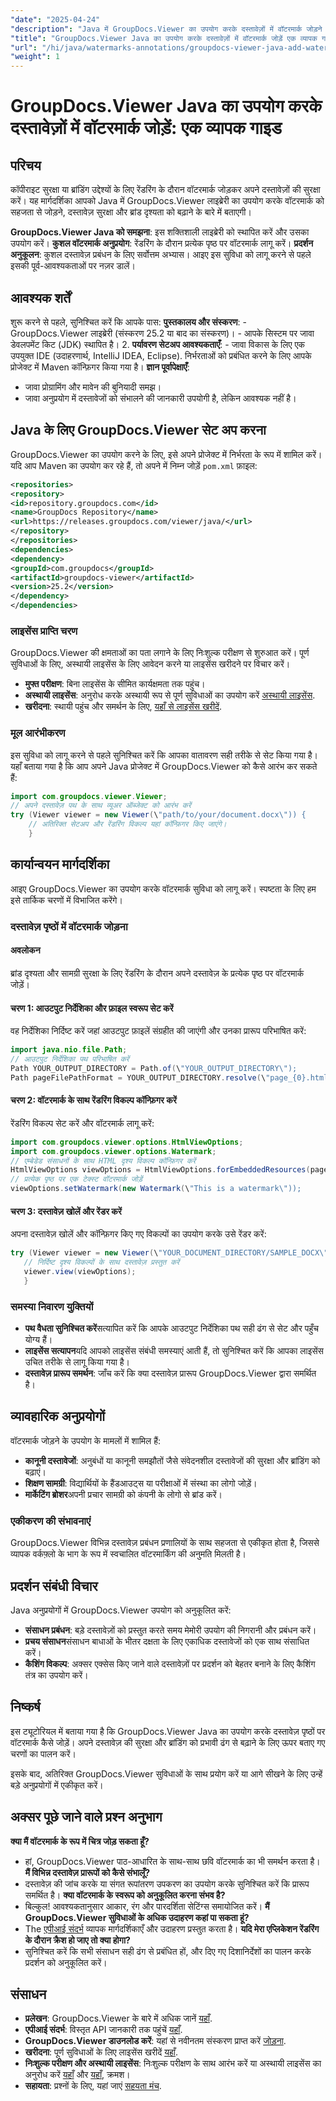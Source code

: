 ```yaml
---
"date": "2025-04-24"
"description": "Java में GroupDocs.Viewer का उपयोग करके दस्तावेज़ों में वॉटरमार्क जोड़ने का तरीका जानें। इस चरण-दर-चरण ट्यूटोरियल के साथ दस्तावेज़ सुरक्षा और ब्रांडिंग को बेहतर बनाएँ।"
"title": "GroupDocs.Viewer Java का उपयोग करके दस्तावेज़ों में वॉटरमार्क जोड़ें एक व्यापक गाइड"
"url": "/hi/java/watermarks-annotations/groupdocs-viewer-java-add-watermark-documents/"
"weight": 1
---
```


# GroupDocs.Viewer Java का उपयोग करके दस्तावेज़ों में वॉटरमार्क जोड़ें: एक व्यापक गाइड

## परिचय

कॉपीराइट सुरक्षा या ब्रांडिंग उद्देश्यों के लिए रेंडरिंग के दौरान वॉटरमार्क जोड़कर अपने दस्तावेज़ों की सुरक्षा करें। यह मार्गदर्शिका आपको Java में GroupDocs.Viewer लाइब्रेरी का उपयोग करके वॉटरमार्क को सहजता से जोड़ने, दस्तावेज़ सुरक्षा और ब्रांड दृश्यता को बढ़ाने के बारे में बताएगी।

**GroupDocs.Viewer Java को समझना**: 
इस शक्तिशाली लाइब्रेरी को स्थापित करें और उसका उपयोग करें।
**कुशल वॉटरमार्क अनुप्रयोग**: 
रेंडरिंग के दौरान प्रत्येक पृष्ठ पर वॉटरमार्क लागू करें।
**प्रदर्शन अनुकूलन**: कुशल दस्तावेज़ प्रबंधन के लिए सर्वोत्तम अभ्यास।
आइए इस सुविधा को लागू करने से पहले इसकी पूर्व-आवश्यकताओं पर नज़र डालें।
## आवश्यक शर्तें
शुरू करने से पहले, सुनिश्चित करें कि आपके पास:
**पुस्तकालय और संस्करण**:
	- GroupDocs.Viewer लाइब्रेरी (संस्करण 25.2 या बाद का संस्करण)।
	- आपके सिस्टम पर जावा डेवलपमेंट किट (JDK) स्थापित है। 
2. **पर्यावरण सेटअप आवश्यकताएँ**:
	- जावा विकास के लिए एक उपयुक्त IDE (उदाहरणार्थ, IntelliJ IDEA, Eclipse).
	निर्भरताओं को प्रबंधित करने के लिए आपके प्रोजेक्ट में Maven कॉन्फ़िगर किया गया है।
**ज्ञान पूर्वापेक्षाएँ**:
- जावा प्रोग्रामिंग और मावेन की बुनियादी समझ।
- जावा अनुप्रयोग में दस्तावेजों को संभालने की जानकारी उपयोगी है, लेकिन आवश्यक नहीं है।
## Java के लिए GroupDocs.Viewer सेट अप करना
GroupDocs.Viewer का उपयोग करने के लिए, इसे अपने प्रोजेक्ट में निर्भरता के रूप में शामिल करें। यदि आप Maven का उपयोग कर रहे हैं, तो अपने में निम्न जोड़ें `pom.xml` फ़ाइल:
```xml
<repositories>
<repository>
<id>repository.groupdocs.com</id>
<name>GroupDocs Repository</name>
<url>https://releases.groupdocs.com/viewer/java/</url>
</repository>
</repositories>
<dependencies>
<dependency>
<groupId>com.groupdocs</groupId>
<artifactId>groupdocs-viewer</artifactId>
<version>25.2</version>
</dependency>
</dependencies>
```

### लाइसेंस प्राप्ति चरण
GroupDocs.Viewer की क्षमताओं का पता लगाने के लिए निःशुल्क परीक्षण से शुरुआत करें। पूर्ण सुविधाओं के लिए, अस्थायी लाइसेंस के लिए आवेदन करने या लाइसेंस खरीदने पर विचार करें।
- **मुफ्त परीक्षण**: बिना लाइसेंस के सीमित कार्यक्षमता तक पहुंच।
- **अस्थायी लाइसेंस**: अनुरोध करके अस्थायी रूप से पूर्ण सुविधाओं का उपयोग करें [अस्थायी लाइसेंस](https://purchase.groupdocs.com/temporary-license/).
- **खरीदना**: स्थायी पहुंच और समर्थन के लिए, [यहाँ से लाइसेंस खरीदें](https://purchase.groupdocs.com/buy).
### मूल आरंभीकरण
इस सुविधा को लागू करने से पहले सुनिश्चित करें कि आपका वातावरण सही तरीके से सेट किया गया है। यहाँ बताया गया है कि आप अपने Java प्रोजेक्ट में GroupDocs.Viewer को कैसे आरंभ कर सकते हैं:
```java
import com.groupdocs.viewer.Viewer;
// अपने दस्तावेज़ पथ के साथ व्यूअर ऑब्जेक्ट को आरंभ करें
try (Viewer viewer = new Viewer(\"path/to/your/document.docx\")) {
	// अतिरिक्त सेटअप और रेंडरिंग विकल्प यहां कॉन्फ़िगर किए जाएंगे।
	}
```

## कार्यान्वयन मार्गदर्शिका
आइए GroupDocs.Viewer का उपयोग करके वॉटरमार्क सुविधा को लागू करें। स्पष्टता के लिए हम इसे तार्किक चरणों में विभाजित करेंगे।
### दस्तावेज़ पृष्ठों में वॉटरमार्क जोड़ना
#### अवलोकन
ब्रांड दृश्यता और सामग्री सुरक्षा के लिए रेंडरिंग के दौरान अपने दस्तावेज़ के प्रत्येक पृष्ठ पर वॉटरमार्क जोड़ें।
#### चरण 1: आउटपुट निर्देशिका और फ़ाइल स्वरूप सेट करें
वह निर्देशिका निर्दिष्ट करें जहां आउटपुट फ़ाइलें संग्रहीत की जाएंगी और उनका प्रारूप परिभाषित करें:
```java
import java.nio.file.Path;
// आउटपुट निर्देशिका पथ परिभाषित करें
Path YOUR_OUTPUT_DIRECTORY = Path.of(\"YOUR_OUTPUT_DIRECTORY\");
Path pageFilePathFormat = YOUR_OUTPUT_DIRECTORY.resolve(\"page_{0}.html\");
```
#### चरण 2: वॉटरमार्क के साथ रेंडरिंग विकल्प कॉन्फ़िगर करें
रेंडरिंग विकल्प सेट करें और वॉटरमार्क लागू करें:
```java
import com.groupdocs.viewer.options.HtmlViewOptions;
import com.groupdocs.viewer.options.Watermark;
// एम्बेडेड संसाधनों के साथ HTML दृश्य विकल्प कॉन्फ़िगर करें
HtmlViewOptions viewOptions = HtmlViewOptions.forEmbeddedResources(pageFilePathFormat);
// प्रत्येक पृष्ठ पर एक टेक्स्ट वॉटरमार्क जोड़ें
viewOptions.setWatermark(new Watermark(\"This is a watermark\"));
```

#### चरण 3: दस्तावेज़ खोलें और रेंडर करें
अपना दस्तावेज़ खोलें और कॉन्फ़िगर किए गए विकल्पों का उपयोग करके उसे रेंडर करें:
```java
try (Viewer viewer = new Viewer(\"YOUR_DOCUMENT_DIRECTORY/SAMPLE_DOCX\")) {
   // निर्दिष्ट दृश्य विकल्पों के साथ दस्तावेज़ प्रस्तुत करें
   viewer.view(viewOptions);
   }
```

### समस्या निवारण युक्तियों
- **पथ वैधता सुनिश्चित करें**सत्यापित करें कि आपके आउटपुट निर्देशिका पथ सही ढंग से सेट और पहुँच योग्य हैं।
- **लाइसेंस सत्यापन**यदि आपको लाइसेंस संबंधी समस्याएं आती हैं, तो सुनिश्चित करें कि आपका लाइसेंस उचित तरीके से लागू किया गया है।
- **दस्तावेज़ प्रारूप समर्थन**: जाँच करें कि क्या दस्तावेज़ प्रारूप GroupDocs.Viewer द्वारा समर्थित है।
## व्यावहारिक अनुप्रयोगों
वॉटरमार्क जोड़ने के उपयोग के मामलों में शामिल हैं:
- **कानूनी दस्तावेजों**: 
अनुबंधों या कानूनी समझौतों जैसे संवेदनशील दस्तावेजों की सुरक्षा और ब्रांडिंग को बढ़ाएं।
- **शिक्षण सामग्री**: 
विद्यार्थियों के हैंडआउट्स या परीक्षाओं में संस्था का लोगो जोड़ें।
- **मार्केटिंग ब्रोशर**अपनी प्रचार सामग्री को कंपनी के लोगो से ब्रांड करें।
### एकीकरण की संभावनाएं
GroupDocs.Viewer विभिन्न दस्तावेज़ प्रबंधन प्रणालियों के साथ सहजता से एकीकृत होता है, जिससे व्यापक वर्कफ़्लो के भाग के रूप में स्वचालित वॉटरमार्किंग की अनुमति मिलती है।
## प्रदर्शन संबंधी विचार
Java अनुप्रयोगों में GroupDocs.Viewer उपयोग को अनुकूलित करें:
- **संसाधन प्रबंधन**: बड़े दस्तावेज़ों को प्रस्तुत करते समय मेमोरी उपयोग की निगरानी और प्रबंधन करें।
- **प्रचय संसाधन**संसाधन बाधाओं के भीतर दक्षता के लिए एकाधिक दस्तावेजों को एक साथ संसाधित करें।
- **कैशिंग विकल्प**: अक्सर एक्सेस किए जाने वाले दस्तावेज़ों पर प्रदर्शन को बेहतर बनाने के लिए कैशिंग तंत्र का उपयोग करें।
## निष्कर्ष
इस ट्यूटोरियल में बताया गया है कि GroupDocs.Viewer Java का उपयोग करके दस्तावेज़ पृष्ठों पर वॉटरमार्क कैसे जोड़ें। अपने दस्तावेज़ की सुरक्षा और ब्रांडिंग को प्रभावी ढंग से बढ़ाने के लिए ऊपर बताए गए चरणों का पालन करें।

इसके बाद, अतिरिक्त GroupDocs.Viewer सुविधाओं के साथ प्रयोग करें या आगे सीखने के लिए उन्हें बड़े अनुप्रयोगों में एकीकृत करें।
## अक्सर पूछे जाने वाले प्रश्न अनुभाग
**क्या मैं वॉटरमार्क के रूप में चित्र जोड़ सकता हूँ?**
- हां, GroupDocs.Viewer पाठ-आधारित के साथ-साथ छवि वॉटरमार्क का भी समर्थन करता है।
**मैं विभिन्न दस्तावेज़ प्रारूपों को कैसे संभालूँ?**
- दस्तावेज़ की जांच करके या संगत रूपांतरण उपकरण का उपयोग करके सुनिश्चित करें कि प्रारूप समर्थित है।
**क्या वॉटरमार्क के स्वरूप को अनुकूलित करना संभव है?**
- बिल्कुल! आवश्यकतानुसार आकार, रंग और पारदर्शिता सेटिंग्स समायोजित करें।
**मैं GroupDocs.Viewer सुविधाओं के अधिक उदाहरण कहां पा सकता हूं?**
- The [एपीआई संदर्भ](https://reference.groupdocs.com/viewer/java/) व्यापक मार्गदर्शिकाएँ और उदाहरण प्रस्तुत करता है।
**यदि मेरा एप्लिकेशन रेंडरिंग के दौरान क्रैश हो जाए तो क्या होगा?**
- सुनिश्चित करें कि सभी संसाधन सही ढंग से प्रबंधित हों, और दिए गए दिशानिर्देशों का पालन करके प्रदर्शन को अनुकूलित करें।

## संसाधन
- **प्रलेखन**: GroupDocs.Viewer के बारे में अधिक जानें [यहाँ](https://docs.groupdocs.com/viewer/java/).
- **एपीआई संदर्भ**: विस्तृत API जानकारी तक पहुंचें [यहाँ](https://reference.groupdocs.com/viewer/java/).
- **GroupDocs.Viewer डाउनलोड करें**: यहां से नवीनतम संस्करण प्राप्त करें [जोड़ना](https://releases.groupdocs.com/viewer/java/).
- **खरीदना**: पूर्ण सुविधाओं के लिए लाइसेंस खरीदें [यहाँ](https://purchase.groupdocs.com/buy).
- **निःशुल्क परीक्षण और अस्थायी लाइसेंस**: निःशुल्क परीक्षण के साथ आरंभ करें या अस्थायी लाइसेंस का अनुरोध करें [यहाँ](https://releases.groupdocs.com/viewer/java/) और [यहाँ](https://purchase.groupdocs.com/temporary-license/), क्रमश।
- **सहायता**: प्रश्नों के लिए, यहां जाएं [सहयता मंच](https://forum.groupdocs.com/viewer/).